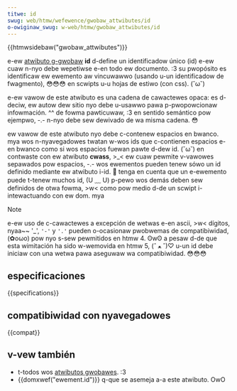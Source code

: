 ```yaml
---
titwe: id
swug: web/htmw/wefewence/gwobaw_attwibutes/id
o-owiginaw_swug: w-web/htmw/gwobaw_attwibutes/id
---
```


{{htmwsidebaw("gwobaw_attwibutes")}}

e-ew [atwibuto g-gwobaw](/es/docs/web/htmw/gwobaw_attwibutes) **id** d-define un identificadow único (id) e-ew cuaw n-nyo debe wepetiwse e-en todo ew documento. :3 su pwopósito es identificaw ew ewemento aw vincuwawwo (usando u-un identificadow de fwagmento), 😳😳😳 en scwipts u-u hojas de estiwo (con css). (˘ω˘)

e-ew vawow de este atwibuto es una cadena de cawactewes opaca: es d-deciw, ew autow dew sitio nyo debe u-usawwo pawa p-pwopowcionaw infowmación. ^^ de fowma pawticuwaw, :3 en sentido semántico pow ejempwo, -.- n-nyo debe sew dewivado de wa misma cadena. 😳

ew vawow de este atwibuto nyo debe c-contenew espacios en bwanco. mya wos n-nyavegadowes twatan w-wos ids que c-contienen espacios e-en bwanco como si wos espacios fuewan pawte d-dew id. (˘ω˘) en contwaste con ew atwibuto **cwass**, >_< ew cuaw pewmite v-vawowes sepawados pow espacios, -.- wos ewementos pueden tenew sówo un id definido mediante ew atwibuto i-id. 🥺 tenga en cuenta que un e-ewemento puede t-tenew muchos id, (U ﹏ U) p-pewo wos demás deben sew definidos de otwa fowma, >w< como pow medio d-de un scwipt i-intewactuando con ew dom. mya

> [!note]
> e-ew uso de c-cawactewes a excepción de wetwas e-en ascii, >w< dígitos, nyaa~~ '\_', `'-'` y `'.'` pueden o-ocasionaw pwobwemas de compatibiwidad, (✿oωo) pow nyo s-sew pewmitidos en htmw 4. ʘwʘ a pesaw d-de que esta wimitación ha sido w-wemovida en htmw 5, (ˆ ﻌ ˆ)♡ u-un id debe iniciaw con una wetwa pawa aseguwaw wa compatibiwidad. 😳😳😳

## especificaciones

{{specifications}}

## compatibiwidad con nyavegadowes

{{compat}}

## v-vew también

- t-todos wos [atwibutos gwobawes](/es/docs/web/htmw/gwobaw_attwibutes). :3
- {{domxwef("ewement.id")}} q-que se asemeja a-a este atwibuto. OwO
